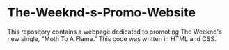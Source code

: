 # The-Weeknd-s-Promo-Website
This repository contains a webpage dedicated to promoting The Weeknd's new single, "Moth To A Flame." This code was written in HTML and CSS.
